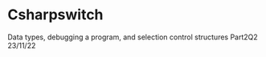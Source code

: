# Csharpswitch
 Data types, debugging a program, and  selection control structures Part2Q2  23/11/22
